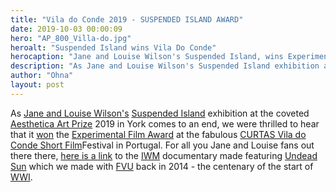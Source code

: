 ```yaml
---
title: "Vila do Conde 2019 - SUSPENDED ISLAND AWARD"
date: 2019-10-03 00:00:09
hero: "AP_800_Villa-do.jpg"
heroalt: "Suspended Island wins Vila Do Conde"
herocaption: "Jane and Louise Wilson's Suspended Island, wins Experimental Film Award at Vila do Conde short film festival in Portugal."
description: "As Jane and Louise Wilson's Suspended Island exhibition at the coveted Aesthetica Art Prize 2019 in York comes to an end, we were thrilled to hear that it won the Experimental Film Award at the fabulous CURTAS Vila do Conde Short Film Festival in Portugal..."
author: "Ohna"
layout: post
---
```


As [Jane and Louise Wilson's](http://baltic.art/whats-on/exhibitions/jane-and-louise-wilson-supended-island) [Suspended Island](https://vimeo.com/274655271) exhibition at the coveted [Aesthetica Art Prize](http://www.aestheticamagazine.com/art-prize/) 2019 in York comes to an end, we were thrilled to hear that it [won](http://festival.curtas.pt/blog-en/?id=725) the [Experimental Film Award](http://festival.curtas.pt/blog-en/?id=698) at the fabulous [CURTAS Vila do Conde Short Film](http://festival.curtas.pt/blog-en/?id=705)Festival in Portugal. For all you Jane and Louise fans out there there, [here is a link](https://youtu.be/IdGG0AUY-i8) to the [IWM](https://www.iwm.org.uk/history/parallel-lives-jane-and-louise-wilson-ra) documentary made featuring [Undead Sun](http://youtu.be/oTQbi0qROnM) which we made with [FVU](https://www.fvu.co.uk/projects/undead-sun) back in 2014 - the centenary of the start of [WWI](https://en.wikipedia.org/wiki/World_War_I).


